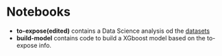# Notebooks 

- **to-expose(edited)** contains a Data Science analysis od the [datasets](../datasets/)
- **build-model** contains code to build a XGboost model based on the to-expose info.